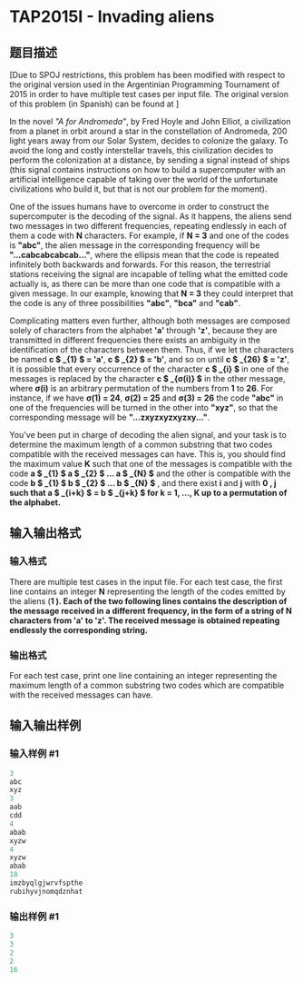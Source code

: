 # TAP2015I - Invading aliens

## 题目描述

\[Due to SPOJ restrictions, this problem has been modified with respect to the original version used in the Argentinian Programming Tournament of 2015 in order to have multiple test cases per input file. The original version of this problem (in Spanish) can be found at  \]

In the novel _"A for Andromeda"_, by Fred Hoyle and John Elliot, a civilization from a planet in orbit around a star in the constellation of Andromeda, 200 light years away from our Solar System, decides to colonize the galaxy. To avoid the long and costly interstellar travels, this civilization decides to perform the colonization at a distance, by sending a signal instead of ships (this signal contains instructions on how to build a supercomputer with an artificial intelligence capable of taking over the world of the unfortunate civilizations who build it, but that is not our problem for the moment).

One of the issues humans have to overcome in order to construct the supercomputer is the decoding of the signal. As it happens, the aliens send two messages in two different frequencies, repeating endlessly in each of them a code with **N** characters. For example, if **N = 3** and one of the codes is **"abc"**, the alien message in the corresponding frequency will be **"...cabcabcabcab..."**, where the ellipsis mean that the code is repeated infinitely both backwards and forwards. For this reason, the terrestrial stations receiving the signal are incapable of telling what the emitted code actually is, as there can be more than one code that is compatible with a given message. In our example, knowing that **N = 3** they could interpret that the code is any of three possibilities **"abc"**, **"bca"** and **"cab"**.

Complicating matters even further, although both messages are composed solely of characters from the alphabet **'a'** through **'z'**, because they are transmitted in different frequencies there exists an ambiguity in the identification of the characters between them. Thus, if we let the characters be named **c $ _{1} $ = 'a'**, **c $ _{2} $ = 'b'**, and so on until **c $ _{26} $ = 'z'**, it is possible that every occurrence of the character **c $ _{i} $** in one of the messages is replaced by the character **c $ _{&sigma;(i)} $** in the other message, where **σ(i)** is an arbitrary permutation of the numbers from **1** to **26**. For instance, if we have **σ(1) = 24**, **σ(2) = 25** and **σ(3) = 26** the code **"abc"** in one of the frequencies will be turned in the other into **"xyz"**, so that the corresponding message will be **"...zxyzxyzxyzxy..."**.

You've been put in charge of decoding the alien signal, and your task is to determine the maximum length of a common substring that two codes compatible with the received messages can have. This is, you should find the maximum value **K** such that one of the messages is compatible with the code **a $ _{1} $ a $ _{2} $ ... a $ _{N} $** and the other is compatible with the code **b $ _{1} $ b $ _{2} $ ... b $ _{N} $** , and there exist **i** and **j** with **0 , **j such that **a $ _{i+k} $ = b $ _{j+k} $** for **k = 1, ..., K** up to a permutation of the alphabet.****

## 输入输出格式

### 输入格式

There are multiple test cases in the input file. For each test case, the first line contains an integer **N** representing the length of the codes emitted by the aliens (**1 ). Each of the two following lines contains the description of the message received in a different frequency, in the form of a string of **N** characters from **'a'** to **'z'**. The received message is obtained repeating endlessly the corresponding string.**

### 输出格式

For each test case, print one line containing an integer representing the maximum length of a common substring two codes which are compatible with the received messages can have.

## 输入输出样例

### 输入样例 #1

```cpp
3
abc
xyz
3
aab
cdd
4
abab
xyzw
4
xyzw
abab
18
imzbyqlgjwrvfspthe
rubihyvjnomqdznhat
```


### 输出样例 #1

```cpp
3
3
2
2
16
```


